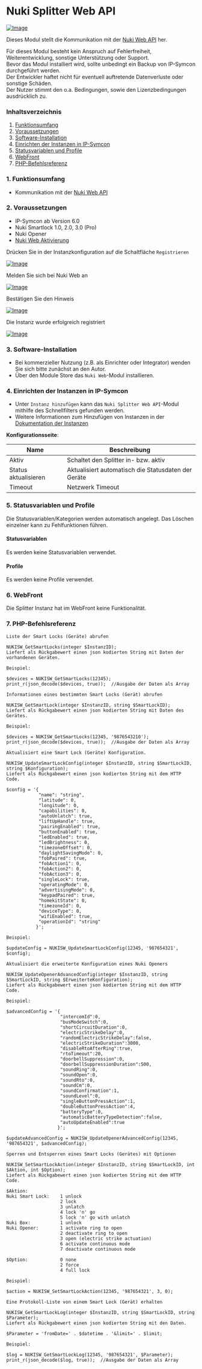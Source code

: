 # Nuki Splitter Web API  

[![Image](../imgs/NUKI_Logo.png)](https://nuki.io/de/)

Dieses Modul stellt die Kommunikation mit der [Nuki Web API](https://developer.nuki.io/t/nuki-web-api/25) her.

Für dieses Modul besteht kein Anspruch auf Fehlerfreiheit, Weiterentwicklung, sonstige Unterstützung oder Support.  
Bevor das Modul installiert wird, sollte unbedingt ein Backup von IP-Symcon durchgeführt werden.  
Der Entwickler haftet nicht für eventuell auftretende Datenverluste oder sonstige Schäden.  
Der Nutzer stimmt den o.a. Bedingungen, sowie den Lizenzbedingungen ausdrücklich zu.  

### Inhaltsverzeichnis

1. [Funktionsumfang](#1-funktionsumfang)
2. [Voraussetzungen](#2-voraussetzungen)
3. [Software-Installation](#3-software-installation)
4. [Einrichten der Instanzen in IP-Symcon](#4-einrichten-der-instanzen-in-ip-symcon)
5. [Statusvariablen und Profile](#5-statusvariablen-und-profile)
6. [WebFront](#6-webfront)
7. [PHP-Befehlsreferenz](#7-php-befehlsreferenz)

### 1. Funktionsumfang

* Kommunikation mit der [Nuki Web API](https://developer.nuki.io/t/nuki-web-api/25)

### 2. Voraussetzungen

- IP-Symcon ab Version 6.0
- Nuki Smartlock 1.0, 2.0, 3.0 (Pro)
- Nuki Opener
- [Nuki Web Aktivierung](https://web.nuki.io/#/login)

Drücken Sie in der Instanzkonfiguration auf die Schaltfläche `Registrieren`  

[![Image](../imgs/NUKI_Register.png)]()  

Melden Sie sich bei Nuki Web an  

[![Image](../imgs/NUKI_Login.png)]()  

Bestätigen Sie den Hinweis  

[![Image](../imgs/NUKI_Confirmation.png)]()  

Die Instanz wurde erfolgreich registriert  

[![Image](../imgs/NUKI_Connected.png)]()

### 3. Software-Installation

* Bei kommerzieller Nutzung (z.B. als Einrichter oder Integrator) wenden Sie sich bitte zunächst an den Autor.
* Über den Module Store das `Nuki Web`-Modul installieren.

### 4. Einrichten der Instanzen in IP-Symcon

- Unter `Instanz hinzufügen` kann das `Nuki Splitter Web API`-Modul mithilfe des Schnellfilters gefunden werden.
- Weitere Informationen zum Hinzufügen von Instanzen in der [Dokumentation der Instanzen](https://www.symcon.de/service/dokumentation/konzepte/instanzen/#Instanz_hinzufügen)

__Konfigurationsseite__:

| Name                 | Beschreibung                                        |
|----------------------|-----------------------------------------------------|
| Aktiv                | Schaltet den Splitter in- bzw. aktiv                |
| Status aktualisieren | Aktualisiert automatisch die Statusdaten der Geräte |
| Timeout              | Netzwerk Timeout                                    |

### 5. Statusvariablen und Profile

Die Statusvariablen/Kategorien werden automatisch angelegt. Das Löschen einzelner kann zu Fehlfunktionen führen.

#### Statusvariablen

Es werden keine Statusvariablen verwendet.

#### Profile

Es werden keine Profile verwendet.

### 6. WebFront

Die Splitter Instanz hat im WebFront keine Funktionalität.

### 7. PHP-Befehlsreferenz

```text
Liste der Smart Locks (Geräte) abrufen

NUKISW_GetSmartLocks(integer $InstanzID);
Liefert als Rückgabewert einen json kodierten String mit Daten der vorhandenen Geräten.

Beispiel:

$devices = NUKISW_GetSmartLocks(12345);
print_r(json_decode($devices, true));  //Ausgabe der Daten als Array
```

```text
Informationen eines bestimmten Smart Locks (Gerät) abrufen

NUKISW_GetSmartLock(integer $InstanzID, string $SmartLockID);
Liefert als Rückgabewert einen json kodierten String mit Daten des Gerätes.

Beispiel:

$devices = NUKISW_GetSmartLocks(12345, '9876543210');
print_r(json_decode($devices, true));  //Ausgabe der Daten als Array
```

```text
Aktualisiert eine Smart Lock (Geräte) Konfiguration.

NUKISW_UpdateSmartLockConfig(integer $InstanzID, string $SmartLockID, string $Konfiguration);
Liefert als Rückgabewert einen json kodierten String mit dem HTTP Code.

$config = '{
            "name": "string",
            "latitude": 0,
            "longitude": 0,
            "capabilities": 0,
            "autoUnlatch": true,
            "liftUpHandle": true,
            "pairingEnabled": true,
            "buttonEnabled": true,
            "ledEnabled": true,
            "ledBrightness": 0,
            "timezoneOffset": 0,
            "daylightSavingMode": 0,
            "fobPaired": true,
            "fobAction1": 0,
            "fobAction2": 0,
            "fobAction3": 0,
            "singleLock": true,
            "operatingMode": 0,
            "advertisingMode": 0,
            "keypadPaired": true,
            "homekitState": 0,
            "timezoneId": 0,
            "deviceType": 0,
            "wifiEnabled": true,
            "operationId": "string"
           }';

Beispiel:

$updateConfig = NUKISW_UpdateSmartLockConfig(12345, '987654321', $config);
```

```text
Aktualisiert die erweiterte Konfiguration eines Nuki Openers

NUKISW_UpdateOpenerAdvancedConfig(integer $InstanzID, string $SmartLockID, string $ErweiterteKonfiguration);
Liefert als Rückgabewert einen json kodierten String mit dem HTTP Code.

Beispiel:

$advancedConfig = '{
                    "intercomId":0,
                    "busModeSwitch":0,
                    "shortCircuitDuration":0,
                    "electricStrikeDelay":0,
                    "randomElectricStrikeDelay":false,
                    "electricStrikeDuration":3000,
                    "disableRtoAfterRing":true,
                    "rtoTimeout":20,
                    "doorbellSuppression":0,
                    "doorbellSuppressionDuration":500,
                    "soundRing":0,
                    "soundOpen":0,
                    "soundRto":0,
                    "soundCm":0,
                    "soundConfirmation":1,
                    "soundLevel":0,
                    "singleButtonPressAction":1,
                    "doubleButtonPressAction":4,
                    "batteryType":0,
                    "automaticBatteryTypeDetection":false,
                    "autoUpdateEnabled":true
                   }';
           
$updateAdvancedConfig = NUKISW_UpdateOpenerAdvancedConfig(12345, '987654321', $advancedConfig);
```

```text
Sperren und Entsperren eines Smart Locks (Gerätes) mit Optionen

NUKISW_SetSmartLockAction(integer $InstanzID, string $SmartLockID, int $Aktion, int $Option);
Liefert als Rückgabewert einen json kodierten String mit dem HTTP Code.

$Aktion:
Nuki Smart Lock:    1 unlock
                    2 lock
                    3 unlatch
                    4 lock 'n' go
                    5 lock 'n' go with unlatch
Nuki Box:           1 unlock
Nuki Opener:        1 activate ring to open
                    2 deactivate ring to open
                    3 open (electric strike actuation)
                    6 activate continuous mode
                    7 deactivate continuous mode
                    
$Option:            0 none
                    2 force
                    4 full lock
                    
Beispiel:

$action = NUKISW_SetSmartLockAction(12345, '987654321', 3, 0);
```

```text
Eine Protokoll-Liste von einem Smart Lock (Gerät) erhalten

NUKISW_GetSmartLockLog(integer $InstanzID, string $SmartLockID, string $Parameter);
Liefert als Rückgabewert einen json kodierten String mit den Daten.

$Parameter = 'fromDate=' . $datetime . '&limit=' . $limit;

Beispiel:

$log = NUKISW_GetSmartLockLog(12345, '987654321', $Parameter);
print_r(json_decode($log, true));  //Ausgabe der Daten als Array
```